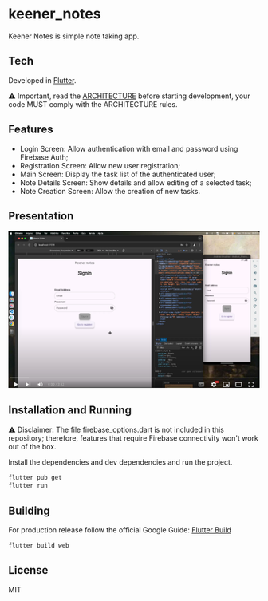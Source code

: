 # keener_notes

Keener Notes is simple note taking app.

## Tech

Developed in [Flutter].

⚠️ Important, read the [ARCHITECTURE](./ARCHITECTURE.md)  before starting development, your code MUST comply with the ARCHITECTURE rules.

## Features

- Login Screen: Allow authentication with email and password using Firebase Auth;
- Registration Screen: Allow new user registration;
- Main Screen: Display the task list of the authenticated user;
- Note Details Screen: Show details and allow editing of a selected task;
- Note Creation Screen: Allow the creation of new tasks.


## Presentation

[![IMAGE ALT TEXT HERE](./readme_assets/keener_notes_yt_image.png)](https://www.youtube.com/watch?v=GI-WGhhNxTo)



## Installation and Running

⚠️ Disclaimer: The file firebase_options.dart is not included in this repository; therefore, features that require Firebase connectivity won't work out of the box. 

Install the dependencies and dev dependencies and run the project.

```sh
flutter pub get
flutter run
```




## Building 

For production release follow the official Google Guide: [Flutter Build]

```sh
flutter build web 
```


## License

MIT

[Flutter]: <https://flutter.dev/>
[Flutter Build]: <https://docs.flutter.dev/deployment/android>

